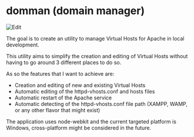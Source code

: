 domman (domain manager)
======

![Edit](http://i.imgur.com/R1BR9hn.png)

The goal is to create an utility to manage Virtual Hosts for Apache in local development.

This utility aims to simplify the creation and editing of Virtual Hosts without having to go around 3 different places to do so.

As so the features that I want to achieve are:

- Creation and editing of new and existing Virtual Hosts
- Automatic editing of the httpd-vhosts.conf and hosts files
- Automatic restart of the Apache service
- Automatic detecting of the httpd-vhosts.conf file path (XAMPP, WAMP, or any other flavor that might exist)

The application uses node-webkit and the current targeted platform is Windows, cross-platform might be considered in the future.
